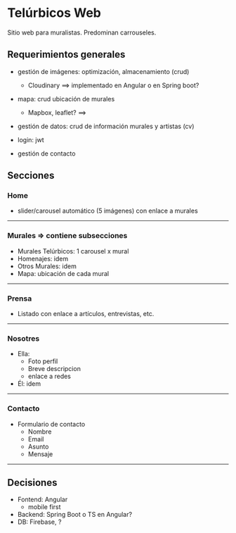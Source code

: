 # Telúrbicos Web

Sitio web para muralistas. Predominan carrouseles.

## Requerimientos generales
  + gestión de imágenes: optimización, almacenamiento (crud)
  	+ Cloudinary ==> implementado en Angular o en Spring boot?
    
  + mapa: crud ubicación de murales
  	+ Mapbox, leaflet? ==> 
    
  + gestión de datos: crud de información murales y artistas (cv)

  + login: jwt

  + gestión de contacto


## Secciones

### Home
  + slider/carousel automático (5 imágenes) con enlace a murales
___  
### Murales => contiene subsecciones
  + Murales Telúrbicos: 1 carousel x mural
  + Homenajes: idem
  + Otros Murales: idem
  + Mapa: ubicación de cada mural
___
### Prensa
  + Listado con enlace a artículos, entrevistas, etc.
___
### Nosotres
  + Ella:
  	+ Foto perfil
  	+ Breve descripcion
  	+ enlace a redes
  + Él: idem 
___
### Contacto
  + Formulario de contacto
	+ Nombre
	+ Email
	+ Asunto
	+ Mensaje 
___

## Decisiones

+ Fontend: Angular
	+ mobile first
+ Backend: Spring Boot o TS en Angular?
+ DB: Firebase, ?

